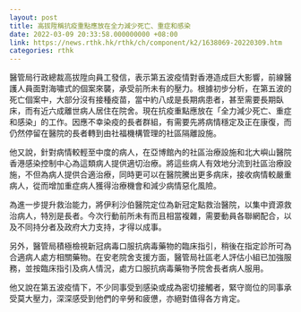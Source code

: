 ```yaml
---
layout: post
title: 高拔陞稱抗疫重點應放在全力減少死亡、重症和感染
date: 2022-03-09 20:33:58.000000000 +08:00
link: https://news.rthk.hk/rthk/ch/component/k2/1638069-20220309.htm
categories: rthk
---
```


醫管局行政總裁高拔陞向員工發信，表示第五波疫情對香港造成巨大影響，前線醫護人員面對海嘯式的個案來襲，承受前所未有的壓力。根據初步分析，在第五波的死亡個案中，大部分沒有接種疫苗，當中約八成是長期病患者，甚至需要長期臥床，而有近六成離世病人居住在院舍。現在抗疫重點應放在「全力減少死亡、重症和感染」的工作。因應不幸染疫的長者群組，有需要先將病情穩定及正在康復，而仍然停留在醫院的長者轉到由社福機構管理的社區隔離設施。

他又說，針對病情較輕至中度的病人，在亞博館內的社區治療設施和北大嶼山醫院香港感染控制中心為這類病人提供適切治療。將這些病人有效地分流到社區治療設施，不但為病人提供合適治療，同時更可以在醫院騰出更多病床，接收病情較嚴重病人，從而增加重症病人獲得治療機會和減少病情惡化風險。

為進一步提升救治能力，將伊利沙伯醫院定位為新冠定點救治醫院，以集中資源救治病人，特別是長者。今次行動前所未有而且相當複雜，需要動員各聯網配合，以及不同持分者及政府大力支持，才得以成事。

另外，醫管局積極檢視新冠病毒口服抗病毒藥物的臨床指引，稍後在指定診所可為合適病人處方相關藥物。在安老院舍支援方面，醫管局社區老人評估小組已加強服務，並按臨床指引及病人情況，處方口服抗病毒藥物予院舍長者病人服用。

他又說在第五波疫情下，不少同事受到感染或成為密切接觸者，緊守崗位的同事承受莫大壓力，深深感受到他們的辛勞和疲憊，亦絕對值得各方肯定。
